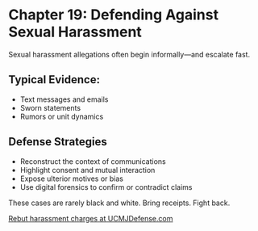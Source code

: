 # Chapter 19: Defending Against Sexual Harassment

Sexual harassment allegations often begin informally—and escalate fast.

## Typical Evidence:

- Text messages and emails
- Sworn statements
- Rumors or unit dynamics

## Defense Strategies

- Reconstruct the context of communications
- Highlight consent and mutual interaction
- Expose ulterior motives or bias
- Use digital forensics to confirm or contradict claims

These cases are rarely black and white. Bring receipts. Fight back.

[Rebut harassment charges at UCMJDefense.com](https://ucmjdefense.com)
